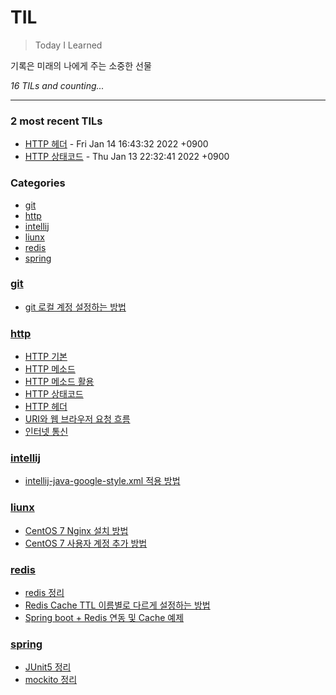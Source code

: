 # TIL
> Today I Learned

기록은 미래의 나에게 주는 소중한 선물


_16 TILs and counting..._

---

### 2 most recent TILs

- [HTTP 헤더](http/http_헤더.md) - Fri Jan 14 16:43:32 2022 +0900
- [HTTP 상태코드](http/http_상태코드.md) - Thu Jan 13 22:32:41 2022 +0900

### Categories

- [git](#git)
- [http](#http)
- [intellij](#intellij)
- [liunx](#liunx)
- [redis](#redis)
- [spring](#spring)

### [git](#git)
- [git 로컬 계정 설정하는 방법](git/로컬_계정_설정.md)

### [http](#http)
- [HTTP 기본](http/http_기본.md)
- [HTTP 메소드](http/http_메소드.md)
- [HTTP 메소드 활용](http/http_메소드_활용.md)
- [HTTP 상태코드](http/http_상태코드.md)
- [HTTP 헤더](http/http_헤더.md)
- [URI와 웹 브라우저 요청 흐름](http/uri와_웹_브라우저_요청_흐름.md)
- [인터넷 통신](http/인터넷_네트워크.md)

### [intellij](#intellij)
- [intellij-java-google-style.xml 적용 방법](intellij/intellij-java-google-style.xml_적용_방법.md)

### [liunx](#liunx)
- [CentOS 7 Nginx 설치 방법](liunx/centos7_nginx_설치_방법.md)
- [CentOS 7 사용자 계정 추가 방법](liunx/centos7_사용자_계정_추가_방법.md)

### [redis](#redis)
- [redis 정리](redis/redis_정리.md)
- [Redis Cache TTL 이름별로 다르게 설정하는 방법](redis/spring_boot_redis_cache_TTL_이름별로_다르게_설정하는_방법.md)
- [Spring boot + Redis 연동 및 Cache 예제](redis/spring_boot_redis_연동_및_cache_예제.md)

### [spring](#spring)
- [JUnit5 정리](spring/junit5정리.md)
- [mockito 정리](spring/mockito정리.md)

[1]: https://simonwillison.net/2020/Apr/20/self-rewriting-readme/
[2]: https://github.com/jbranchaud/til

